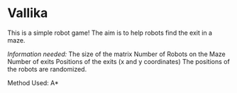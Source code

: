 # Vallika
This is a simple robot game!
The aim is to help robots find the exit in a maze. 

_Information needed:_
The size of the matrix
Number of Robots on the Maze
Number of exits
Positions of the exits (x and y coordinates)
The positions of the robots are randomized. 

Method Used: A*
